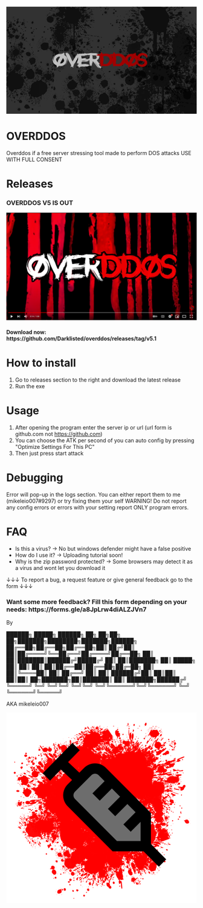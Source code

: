 ![OVERDDOS](https://github.com/Darklisted/overddos/blob/main/overddos.png)
# OVERDDOS
Overddos if a free server stressing tool made to perform DOS attacks
USE WITH FULL CONSENT
# Releases 

<h3>OVERDDOS V5 IS OUT</h3>

[![OVERDDOS V5 Trailer](https://github.com/Darklisted/overddos/blob/main/overddos_media.PNG)](https://www.youtube.com/watch?v=ImGmviGufDU)

<h4>Download now: https://github.com/Darklisted/overddos/releases/tag/v5.1</h4>

# How to install
1. Go to releases section to the right and download the latest release
2. Run the exe
# Usage
1. After opening the program enter the server ip or url (url form is github.com not https://github.com)
2. You can choose the ATK per second of you can auto config by pressing "Optimize Settings For This PC"
3. Then just press start attack
# Debugging
Error will pop-up in the logs section. You can either report them to me (mikeleio007#9297) or try fixing them your self
WARNING! Do not report any config errors or errors with your setting report ONLY program errors.
# FAQ
- Is this a virus?
→ No but windows defender might have a false positive
- How do I use it?
→ Uploading tutorial soon!
- Why is the zip password protected?
→ Some browsers may detect it as a virus and wont let you download it

↓↓↓ To report a bug, a request feature or give general feedback go to the form ↓↓↓
<h3>Want some more feedback? Fill this form depending on your needs: https://forms.gle/a8JpLrw4diALZJVn7</h3>

By

██████╗  █████╗ ██████╗ ██╗  ██╗██╗     ██╗███████╗████████╗███████╗██████╗ 
██╔══██╗██╔══██╗██╔══██╗██║ ██╔╝██║     ██║██╔════╝╚══██╔══╝██╔════╝██╔══██╗
██║  ██║███████║██████╔╝█████╔╝ ██║     ██║███████╗   ██║   █████╗  ██║  ██║
██║  ██║██╔══██║██╔══██╗██╔═██╗ ██║     ██║╚════██║   ██║   ██╔══╝  ██║  ██║
██████╔╝██║  ██║██║  ██║██║  ██╗███████╗██║███████║   ██║   ███████╗██████╔╝
╚═════╝ ╚═╝  ╚═╝╚═╝  ╚═╝╚═╝  ╚═╝╚══════╝╚═╝╚══════╝   ╚═╝   ╚══════╝╚═════╝ 

AKA mikeleio007                                                                            
                                                                            
![OVERDDOS](https://github.com/Darklisted/overddos/blob/main/overdos_icon.png)
